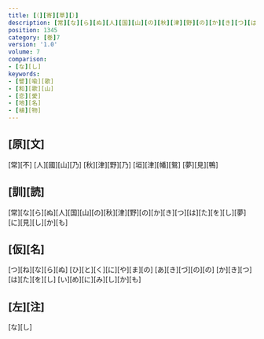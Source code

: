 ```yaml
---
title: [（][寄][草][）]
description: [常][な][ら][ぬ][人][国][山][の][秋][津][野][の][か][き][つ][は][た][を][し][夢][に][見][し][か][も]
position: 1345
category: [巻]7
version: '1.0'
volume: 7
comparison:
- [な][し]
keywords:
- [譬][喩][歌]
- [和][歌][山]
- [恋][愛]
- [地][名]
- [植][物]
---
```


## [原][文]

[常][不] [人][國][山][乃] [秋][津][野][乃] [垣][津][幡][鴛] [夢][見][鴨]

## [訓][読]

[常][な][ら][ぬ][人][国][山][の][秋][津][野][の][か][き][つ][は][た][を][し][夢][に][見][し][か][も]

## [仮][名]

[つ][ね][な][ら][ぬ] [ひ][と][く][に][や][ま][の] [あ][き][づ][の][の] [か][き][つ][は][た][を][し] [い][め][に][み][し][か][も]

## [左][注]

[な][し]
